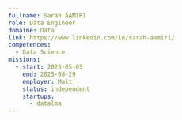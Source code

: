 ```yaml
---
fullname: Sarah AAMIRI
role: Data Engineer
domaine: Data
link: https://www.linkedin.com/in/sarah-aamiri/
competences:
  - Data Science
missions:
  - start: 2025-05-05
    end: 2025-08-29
    employer: Malt
    status: independent
    startups:
      - datalma
---
```

